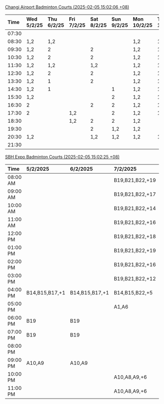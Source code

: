 [Changi Airport Badminton Courts (2025-02-05 15:02:06 +08)](https://www.carc.org.sg/FacilityBooking.aspx)

| Time   | Wed 5/2/25   | Thu 6/2/25   | Fri 7/2/25   | Sat 8/2/25   | Sun 9/2/25   | Mon 10/2/25   | Tue 11/2/25   |
|:-------|:-------------|:-------------|:-------------|:-------------|:-------------|:--------------|:--------------|
| 07:30  |              |              |              |              |              |               |               |
| 08:30  | 1,2          | 1,2          |              |              |              | 1,2           | 1,2           |
| 09:30  | 1,2          | 2            |              | 2            |              | 1,2           | 1,2           |
| 10:30  | 1,2          | 2            |              | 2            |              | 1,2           | 1,2           |
| 11:30  | 1,2          | 1,2          |              | 1,2          |              | 1,2           | 1,2           |
| 12:30  | 1,2          | 2            |              | 2            |              | 1,2           | 1,2           |
| 13:30  | 1,2          | 1            |              | 2            |              | 1,2           | 1,2           |
| 14:30  | 1,2          | 1            |              |              | 1            | 1,2           | 1,2           |
| 15:30  | 1,2          |              |              |              | 2            | 1,2           | 1,2           |
| 16:30  | 2            |              |              | 2            | 2            | 1,2           | 1,2           |
| 17:30  | 2            |              | 1,2          |              | 2            | 1,2           | 1,2           |
| 18:30  |              |              | 1,2          | 2            | 2            | 1,2           |               |
| 19:30  |              |              |              | 2            | 1,2          | 1,2           |               |
| 20:30  | 1,2          |              |              | 1,2          | 1,2          | 1,2           | 1,2           |
| 21:30  |              |              |              |              |              |               |               |

[SBH Expo Badminton Courts (2025-02-05 15:02:25 +08)](https://singaporebadmintonhall.getomnify.com/widgets/O3MRKGBH359GA55KHMG1RD)

| Time     | 5/2/2025       | 6/2/2025       | 7/2/2025        | 8/2/2025        | 9/2/2025        | 10/2/2025       | 11/2/2025      |
|:---------|:---------------|:---------------|:----------------|:----------------|:----------------|:----------------|:---------------|
| 08:00 AM |                |                | B19,B21,B22,+19 | B19,B21,B22,+14 | A7              | B19,B21,B22,+8  | B19,B21,B22,+9 |
| 09:00 AM |                |                | B19,B21,B22,+17 | B19,B21,B22,+15 |                 |                 | B19,B21,B22,+9 |
| 10:00 AM |                |                | B19,B21,B22,+14 | B17,B18,B19,+13 |                 |                 | B19,B21,B22,+8 |
| 11:00 AM |                |                | B19,B21,B22,+16 | B16,B17,B18,+12 |                 |                 | B20,B21,B22,+7 |
| 12:00 PM |                |                | B19,B21,B22,+18 | B20,B21,B22,+17 | A3,A4,A6        |                 | B19,B21,B22,+9 |
| 01:00 PM |                |                | B19,B21,B22,+19 | B19,B20,B21,+18 |                 | A5,A7,A8,+4     | B19,B21,B22,+9 |
| 02:00 PM |                |                | B19,B21,B22,+16 | A10,A7,A9,+5    | B17             |                 | B19,B21,B22,+6 |
| 03:00 PM |                |                | B19,B21,B22,+12 | B16,B17,B20,+3  |                 |                 | B12            |
| 04:00 PM | B14,B15,B17,+1 | B14,B15,B17,+1 | B14,B15,B22,+5  |                 |                 |                 |                |
| 05:00 PM |                |                | A1,A6           | A1,A2           |                 |                 | B12,B13,B14    |
| 06:00 PM | B19            | B19            |                 |                 |                 |                 |                |
| 07:00 PM | B19            | B19            |                 |                 |                 | A7,A8,B16,+1    |                |
| 08:00 PM |                |                |                 |                 |                 | B20,B21,B22,+11 |                |
| 09:00 PM | A10,A9         | A10,A9         |                 | B21             | B11,B13,B15,+1  | B20,B21,B22,+15 |                |
| 10:00 PM |                |                | A10,A8,A9,+6    | B18,B19,B20,+15 | B20,B21,B22,+17 | A10,A8,A9,+7    |                |
| 11:00 PM |                |                | A10,A8,A9,+6    | B19,B20,B22,+16 | B20,B21,B22,+17 | A10,A8,A9,+7    |                |
